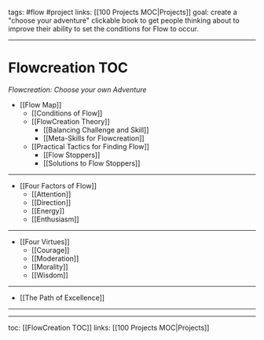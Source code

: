 tags: #flow #project 
links: [[100 Projects MOC|Projects]]
goal: create a "choose your adventure" clickable book to get people thinking about to improve their ability to set the conditions for Flow to occur.


---
# Flowcreation TOC
*Flowcreation: Choose your own Adventure*

- [[Flow Map]]
	- [[Conditions of Flow]]
	- [[FlowCreation Theory]]
		- [[Balancing Challenge and Skill]]
		- [[Meta-Skills for Flowcreation]]
	- [[Practical Tactics for Finding Flow]]
		- [[Flow Stoppers]]
		- [[Solutions to Flow Stoppers]]	

---

- [[Four Factors of Flow]]
	- [[Attention]]
	- [[Direction]]
	- [[Energy]]
	- [[Enthusiasm]]

---

- [[Four Virtues]]
	- [[Courage]]
	- [[Moderation]]
	- [[Morality]]
	- [[Wisdom]]

---

- [[The Path of Excellence]]

---
---
toc: [[FlowCreation TOC]]
links: [[100 Projects MOC|Projects]]